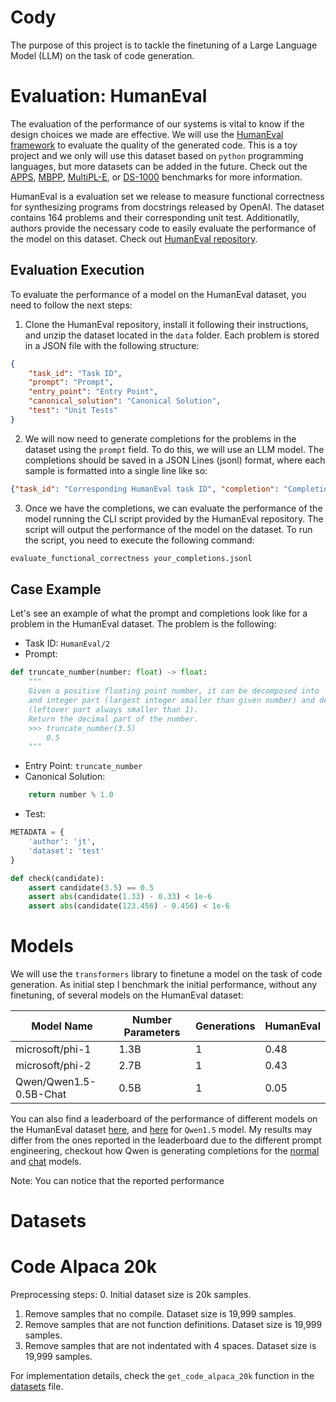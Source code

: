 # Cody

The purpose of this project is to tackle the finetuning of a Large Language Model (LLM) on the task of code generation. 

# Evaluation: HumanEval

The evaluation of the performance of our systems is vital to know if the design choices we made are effective. We will use the [HumanEval framework](https://github.com/openai/human-eval/tree/master) to evaluate the quality of the generated code. This is a toy project and we only will use this dataset based on `python` programming languages, but more datasets can be added in the future. Check out the [APPS](https://github.com/hendrycks/apps), [MBPP](https://huggingface.co/datasets/mbpp), [MultiPL-E](https://github.com/nuprl/MultiPL-E), or [DS-1000](https://ds1000-code-gen.github.io/) benchmarks for more information.

HumanEval is a evaluation set we release to measure functional correctness for synthesizing programs from docstrings released by OpenAI. The dataset contains 164 problems and their corresponding unit test. Additionatlly, authors provide the necessary code to easily evaluate the performance of the model on this dataset. Check out [HumanEval repository](https://github.com/openai/human-eval/tree/master).

## Evaluation Execution

To evaluate the performance of a model on the HumanEval dataset, you need to follow the next steps:
1. Clone the HumanEval repository, install it following their instructions, and unzip the dataset located in the `data` folder. Each problem is stored in a JSON file with the following structure:
```json
{
    "task_id": "Task ID",
    "prompt": "Prompt",
    "entry_point": "Entry Point",
    "canonical_solution": "Canonical Solution",
    "test": "Unit Tests"
}
```
2. We will now need to generate completions for the problems in the dataset using the `prompt` field. To do this, we will use an LLM model. The completions should be saved in a JSON Lines (jsonl) format, where each sample is formatted into a single line like so:
```json
{"task_id": "Corresponding HumanEval task ID", "completion": "Completion only without the prompt"}
```
3. Once we have the completions, we can evaluate the performance of the model running the CLI script provided by the HumanEval repository. The script will output the performance of the model on the dataset. To run the script, you need to execute the following command:
```bash
evaluate_functional_correctness your_completions.jsonl
```

## Case Example

Let's see an example of what the prompt and completions look like for a problem in the HumanEval dataset. The problem is the following:
- Task ID: `HumanEval/2`
- Prompt: 
```python
def truncate_number(number: float) -> float:
    """ 
    Given a positive floating point number, it can be decomposed into
    and integer part (largest integer smaller than given number) and decimals
    (leftover part always smaller than 1).
    Return the decimal part of the number.
    >>> truncate_number(3.5)
        0.5
    """
```
- Entry Point: `truncate_number`
- Canonical Solution: 
```python
    return number % 1.0
```
- Test:
```python
METADATA = {
    'author': 'jt',
    'dataset': 'test'
}

def check(candidate):
    assert candidate(3.5) == 0.5
    assert abs(candidate(1.33) - 0.33) < 1e-6
    assert abs(candidate(123.456) - 0.456) < 1e-6
```


# Models

We will use the `transformers` library to finetune a model on the task of code generation. As initial step I benchmark the initial performance, without any finetuning, of several models on the HumanEval dataset:

| Model Name             | Number Parameters | Generations | HumanEval |
|------------------------|-------------------|-------------|-----------|
| microsoft/phi-1        | 1.3B              | 1           | 0.48      |
| microsoft/phi-2        | 2.7B              | 1           | 0.43      |
| Qwen/Qwen1.5-0.5B-Chat | 0.5B              | 1           | 0.05      |

You can also find a leaderboard of the performance of different models on the HumanEval dataset [here](https://huggingface.co/spaces/bigcode/bigcode-models-leaderboard), and [here](https://qwenlm.github.io/blog/qwen1.5/) for `Qwen1.5` model. My results may differ from the ones reported in the leaderboard due to the different prompt engineering, checkout how Qwen is generating completions for the [normal](https://github.com/QwenLM/Qwen/blob/main/eval/evaluate_humaneval.py) and [chat](https://github.com/QwenLM/Qwen/blob/main/eval/evaluate_chat_humaneval.py) models.

Note: You can notice that the reported performance 

# Datasets

# Code Alpaca 20k

Preprocessing steps:
0. Initial dataset size is 20k samples.
1. Remove samples that no compile. Dataset size is 19,999 samples.
2. Remove samples that are not function definitions. Dataset size is 19,999 samples.
3. Remove samples that are not indentated with 4 spaces. Dataset size is 19,999 samples.

For implementation details, check the `get_code_alpaca_20k` function in the [datasets](src/utils/datasets.py) file.